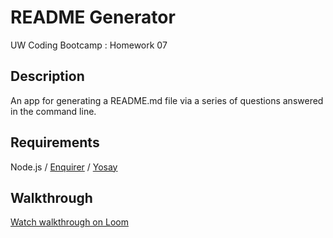 # README Generator
UW Coding Bootcamp : Homework 07

## Description
An app for generating a README.md file via a series of questions answered in the command line.

## Requirements
Node.js / <a href="https://github.com/enquirer/enquirer">Enquirer</a> / <a href="https://github.com/yeoman/yosay">Yosay</a>

## Walkthrough
<a href="https://www.loom.com/share/c6353ca9c7c1476ca29d6c6b959b31c6">Watch walkthrough on Loom</a>